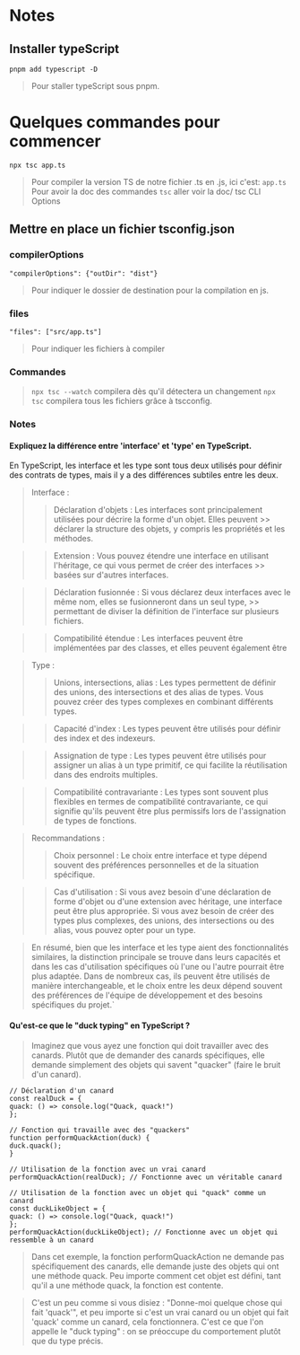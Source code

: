 # Notes

## Installer typeScript

`pnpm add typescript -D`

> Pour staller typeScript sous pnpm.

# Quelques commandes pour commencer

`npx tsc app.ts`

> Pour compiler la version TS de notre fichier .ts en .js, ici c'est: `app.ts`
> Pour avoir la doc des commandes `tsc` aller voir la doc/ tsc CLI Options

## Mettre en place un fichier tsconfig.json

### compilerOptions

`"compilerOptions": {"outDir": "dist"}`

> Pour indiquer le dossier de destination pour la compilation en js.

### files

`"files": ["src/app.ts"]`

> Pour indiquer les fichiers à compiler

### Commandes

> `npx tsc --watch` compilera dès qu'il détectera un changement
> `npx tsc` compilera tous les fichiers grâce à tscconfig.

### Notes

#### Expliquez la différence entre 'interface' et 'type' en TypeScript.

En TypeScript, les interface et les type sont tous deux utilisés pour définir des contrats de types, mais il y a des différences subtiles entre les deux.

> Interface :
>
> > Déclaration d'objets : Les interfaces sont principalement utilisées pour décrire la forme d'un objet. Elles peuvent >> déclarer la structure des objets, y compris les propriétés et les méthodes.

> > Extension : Vous pouvez étendre une interface en utilisant l'héritage, ce qui vous permet de créer des interfaces >> basées sur d'autres interfaces.

> > Déclaration fusionnée : Si vous déclarez deux interfaces avec le même nom, elles se fusionneront dans un seul type, >> permettant de diviser la définition de l'interface sur plusieurs fichiers.

> > Compatibilité étendue : Les interfaces peuvent être implémentées par des classes, et elles peuvent également être

> Type :
>
> > Unions, intersections, alias : Les types permettent de définir des unions, des intersections et des alias de types. Vous pouvez créer des types complexes en combinant différents types.

> > Capacité d'index : Les types peuvent être utilisés pour définir des index et des indexeurs.

> > Assignation de type : Les types peuvent être utilisés pour assigner un alias à un type primitif, ce qui facilite la réutilisation dans des endroits multiples.

> > Compatibilité contravariante : Les types sont souvent plus flexibles en termes de compatibilité contravariante, ce qui signifie qu'ils peuvent être plus permissifs lors de l'assignation de types de fonctions.

> Recommandations :
>
> > Choix personnel : Le choix entre interface et type dépend souvent des préférences personnelles et de la situation spécifique.

> > Cas d'utilisation : Si vous avez besoin d'une déclaration de forme d'objet ou d'une extension avec héritage, une interface peut être plus appropriée. Si vous avez besoin de créer des types plus complexes, des unions, des intersections ou des alias, vous pouvez opter pour un type.

> En résumé, bien que les interface et les type aient des fonctionnalités similaires, la distinction principale se trouve dans leurs capacités et dans les cas d'utilisation spécifiques où l'une ou l'autre pourrait être plus adaptée. Dans de nombreux cas, ils peuvent être utilisés de manière interchangeable, et le choix entre les deux dépend souvent des préférences de l'équipe de développement et des besoins spécifiques du projet.`

#### Qu'est-ce que le "duck typing" en TypeScript ?

> Imaginez que vous ayez une fonction qui doit travailler avec des canards. Plutôt que de demander des canards spécifiques, elle demande simplement des objets qui savent "quacker" (faire le bruit d'un canard).

```
// Déclaration d'un canard
const realDuck = {
quack: () => console.log("Quack, quack!")
};

// Fonction qui travaille avec des "quackers"
function performQuackAction(duck) {
duck.quack();
}

// Utilisation de la fonction avec un vrai canard
performQuackAction(realDuck); // Fonctionne avec un véritable canard

// Utilisation de la fonction avec un objet qui "quack" comme un canard
const duckLikeObject = {
quack: () => console.log("Quack, quack!")
};
performQuackAction(duckLikeObject); // Fonctionne avec un objet qui ressemble à un canard
```

> Dans cet exemple, la fonction performQuackAction ne demande pas spécifiquement des canards, elle demande juste des objets qui ont une méthode quack. Peu importe comment cet objet est défini, tant qu'il a une méthode quack, la fonction est contente.

> C'est un peu comme si vous disiez : "Donne-moi quelque chose qui fait 'quack'", et peu importe si c'est un vrai canard ou un objet qui fait 'quack' comme un canard, cela fonctionnera. C'est ce que l'on appelle le "duck typing" : on se préoccupe du comportement plutôt que du type précis.
